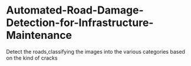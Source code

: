 # Automated-Road-Damage-Detection-for-Infrastructure-Maintenance
Detect the roads,classifying the images into the various categories based on the kind of cracks
